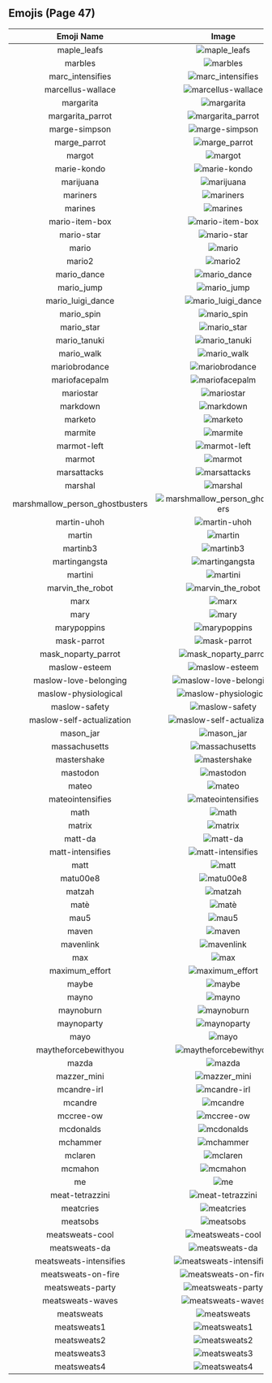 
  ## Emojis (Page 47)
  |Emoji Name|Image|
  | :-: | :-: |
  |maple_leafs| ![maple_leafs](/output/maple_leafs.png)|
  |marbles| ![marbles](/output/marbles.png)|
  |marc_intensifies| ![marc_intensifies](/output/marc_intensifies.gif)|
  |marcellus-wallace| ![marcellus-wallace](/output/marcellus-wallace.jpg)|
  |margarita| ![margarita](/output/margarita.png)|
  |margarita_parrot| ![margarita_parrot](/output/margarita_parrot.gif)|
  |marge-simpson| ![marge-simpson](/output/marge-simpson.png)|
  |marge_parrot| ![marge_parrot](/output/marge_parrot.gif)|
  |margot| ![margot](/output/margot.png)|
  |marie-kondo| ![marie-kondo](/output/marie-kondo.png)|
  |marijuana| ![marijuana](/output/marijuana.png)|
  |mariners| ![mariners](/output/mariners.png)|
  |marines| ![marines](/output/marines.jpg)|
  |mario-item-box| ![mario-item-box](/output/mario-item-box.png)|
  |mario-star| ![mario-star](/output/mario-star.png)|
  |mario| ![mario](/output/mario.png)|
  |mario2| ![mario2](/output/mario2.gif)|
  |mario_dance| ![mario_dance](/output/mario_dance.gif)|
  |mario_jump| ![mario_jump](/output/mario_jump.gif)|
  |mario_luigi_dance| ![mario_luigi_dance](/output/mario_luigi_dance.gif)|
  |mario_spin| ![mario_spin](/output/mario_spin.gif)|
  |mario_star| ![mario_star](/output/mario_star.gif)|
  |mario_tanuki| ![mario_tanuki](/output/mario_tanuki.gif)|
  |mario_walk| ![mario_walk](/output/mario_walk.gif)|
  |mariobrodance| ![mariobrodance](/output/mariobrodance.gif)|
  |mariofacepalm| ![mariofacepalm](/output/mariofacepalm.gif)|
  |mariostar| ![mariostar](/output/mariostar.gif)|
  |markdown| ![markdown](/output/markdown.png)|
  |marketo| ![marketo](/output/marketo.png)|
  |marmite| ![marmite](/output/marmite.jpg)|
  |marmot-left| ![marmot-left](/output/marmot-left.png)|
  |marmot| ![marmot](/output/marmot.png)|
  |marsattacks| ![marsattacks](/output/marsattacks.png)|
  |marshal| ![marshal](/output/marshal.png)|
  |marshmallow_person_ghostbusters| ![marshmallow_person_ghostbusters](/output/marshmallow_person_ghostbusters.jpg)|
  |martin-uhoh| ![martin-uhoh](/output/martin-uhoh.png)|
  |martin| ![martin](/output/martin.jpg)|
  |martinb3| ![martinb3](/output/martinb3.png)|
  |martingangsta| ![martingangsta](/output/martingangsta.jpg)|
  |martini| ![martini](/output/martini.png)|
  |marvin_the_robot| ![marvin_the_robot](/output/marvin_the_robot.png)|
  |marx| ![marx](/output/marx.png)|
  |mary| ![mary](/output/mary.png)|
  |marypoppins| ![marypoppins](/output/marypoppins.png)|
  |mask-parrot| ![mask-parrot](/output/mask-parrot.gif)|
  |mask_noparty_parrot| ![mask_noparty_parrot](/output/mask_noparty_parrot.png)|
  |maslow-esteem| ![maslow-esteem](/output/maslow-esteem.png)|
  |maslow-love-belonging| ![maslow-love-belonging](/output/maslow-love-belonging.png)|
  |maslow-physiological| ![maslow-physiological](/output/maslow-physiological.png)|
  |maslow-safety| ![maslow-safety](/output/maslow-safety.png)|
  |maslow-self-actualization| ![maslow-self-actualization](/output/maslow-self-actualization.png)|
  |mason_jar| ![mason_jar](/output/mason_jar.jpg)|
  |massachusetts| ![massachusetts](/output/massachusetts.png)|
  |mastershake| ![mastershake](/output/mastershake.png)|
  |mastodon| ![mastodon](/output/mastodon.png)|
  |mateo| ![mateo](/output/mateo.png)|
  |mateointensifies| ![mateointensifies](/output/mateointensifies.gif)|
  |math| ![math](/output/math.png)|
  |matrix| ![matrix](/output/matrix.gif)|
  |matt-da| ![matt-da](/output/matt-da.png)|
  |matt-intensifies| ![matt-intensifies](/output/matt-intensifies.gif)|
  |matt| ![matt](/output/matt.png)|
  |matu00e8| ![matu00e8](/output/matu00e8.png)|
  |matzah| ![matzah](/output/matzah.png)|
  |matè| ![matè](/output/matè.png)|
  |mau5| ![mau5](/output/mau5.png)|
  |maven| ![maven](/output/maven.png)|
  |mavenlink| ![mavenlink](/output/mavenlink.png)|
  |max| ![max](/output/max.jpg)|
  |maximum_effort| ![maximum_effort](/output/maximum_effort.gif)|
  |maybe| ![maybe](/output/maybe.png)|
  |mayno| ![mayno](/output/mayno.gif)|
  |maynoburn| ![maynoburn](/output/maynoburn.gif)|
  |maynoparty| ![maynoparty](/output/maynoparty.gif)|
  |mayo| ![mayo](/output/mayo.png)|
  |maytheforcebewithyou| ![maytheforcebewithyou](/output/maytheforcebewithyou.jpg)|
  |mazda| ![mazda](/output/mazda.png)|
  |mazzer_mini| ![mazzer_mini](/output/mazzer_mini.png)|
  |mcandre-irl| ![mcandre-irl](/output/mcandre-irl.png)|
  |mcandre| ![mcandre](/output/mcandre.png)|
  |mccree-ow| ![mccree-ow](/output/mccree-ow.png)|
  |mcdonalds| ![mcdonalds](/output/mcdonalds.png)|
  |mchammer| ![mchammer](/output/mchammer.gif)|
  |mclaren| ![mclaren](/output/mclaren.png)|
  |mcmahon| ![mcmahon](/output/mcmahon.gif)|
  |me| ![me](/output/me.png)|
  |meat-tetrazzini| ![meat-tetrazzini](/output/meat-tetrazzini.png)|
  |meatcries| ![meatcries](/output/meatcries.png)|
  |meatsobs| ![meatsobs](/output/meatsobs.png)|
  |meatsweats-cool| ![meatsweats-cool](/output/meatsweats-cool.png)|
  |meatsweats-da| ![meatsweats-da](/output/meatsweats-da.png)|
  |meatsweats-intensifies| ![meatsweats-intensifies](/output/meatsweats-intensifies.gif)|
  |meatsweats-on-fire| ![meatsweats-on-fire](/output/meatsweats-on-fire.gif)|
  |meatsweats-party| ![meatsweats-party](/output/meatsweats-party.gif)|
  |meatsweats-waves| ![meatsweats-waves](/output/meatsweats-waves.gif)|
  |meatsweats| ![meatsweats](/output/meatsweats.png)|
  |meatsweats1| ![meatsweats1](/output/meatsweats1.png)|
  |meatsweats2| ![meatsweats2](/output/meatsweats2.png)|
  |meatsweats3| ![meatsweats3](/output/meatsweats3.png)|
  |meatsweats4| ![meatsweats4](/output/meatsweats4.png)|
  